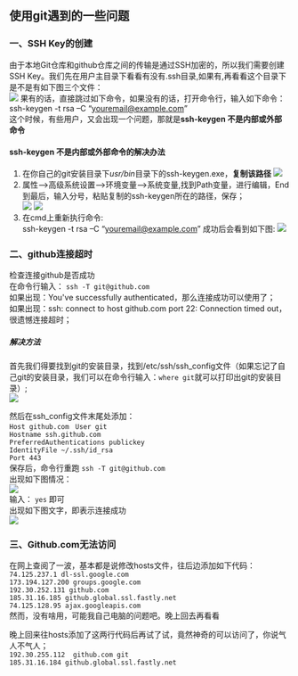 ## 使用git遇到的一些问题<br>
### 一、SSH Key的创建
由于本地Git仓库和github仓库之间的传输是通过SSH加密的，所以我们需要创建SSH Key。我们先在用户主目录下看看有没有.ssh目录,如果有,再看看这个目录下是不是有如下图三个文件：<br>
![](https://i.imgur.com/HaOeaEo.png)
果有的话，直接跳过如下命令，如果没有的话，打开命令行，输入如下命令：<br>
    ssh-keygen  -t rsa –C “youremail@example.com”<br>
这个时候，有些用户，又会出现一个问题，那就是**ssh-keygen 不是内部或外部命令**<br>
#### ssh-keygen 不是内部或外部命令的解决办法
1. 在你自己的git安装目录下*usr/bin*目录下的ssh-keygen.exe，**复制该路径**
![](https://i.imgur.com/isYDs1h.png)<br>
2. 属性-->高级系统设置-->环境变量-->系统变量,找到Path变量，进行编辑，End到最后，输入分号，粘贴复制的ssh-keygen所在的路径，保存；<br>
![](https://i.imgur.com/yQbay4k.png)
![](https://i.imgur.com/sRUKUSw.png)
3. 在cmd上重新执行命令:<br>
    ssh-keygen  -t rsa –C “youremail@example.com”
成功后会看到如下图:
![](https://i.imgur.com/q5EfOiK.png)

### 二、github连接超时<br>
检查连接github是否成功  
在命令行输入：   `ssh -T git@github.com`  
如果出现：You've successfully authenticated，那么连接成功可以使用了；  
如果出现：ssh: connect to host github.com port 22: Connection timed out，很遗憾连接超时；  

##### 解决方法
首先我们得要找到git的安装目录，找到/etc/ssh/ssh_config文件（如果忘记了自己git的安装目录，我们可以在命令行输入：`where git`就可以打印出git的安装目录）;<br>
![](https://i.imgur.com/XmVFspc.png)  

然后在ssh_config文件末尾处添加：<br>
	`Host github.com `
	`User git`  
	`Hostname ssh.github.com`  
	`PreferredAuthentications publickey`  
	`IdentityFile ~/.ssh/id_rsa`  
	`Port 443`  
保存后，命令行重跑 `ssh -T git@github.com`  
出现如下图情况：  
![](https://i.imgur.com/VdlicvC.png)  
输入： `yes` 即可  
出现如下图文字，即表示连接成功  
![](https://i.imgur.com/JqMRAAr.png)

### 三、Github.com无法访问
在网上查阅了一波，基本都是说修改hosts文件，往后边添加如下代码：<br>
    `74.125.237.1 dl-ssl.google.com`<br>
	`173.194.127.200 groups.google.com`<br>
	`192.30.252.131 github.com`<br>
	`185.31.16.185 github.global.ssl.fastly.net`<br>
	`74.125.128.95 ajax.googleapis.com`<br>
然而，没有啥用，可能我自己电脑的问题吧。晚上回去再看看<br>

晚上回来往hosts添加了这两行代码后再试了试，竟然神奇的可以访问了，你说气人不气人；<br>
	`192.30.255.112  github.com git `<br>
	`185.31.16.184 github.global.ssl.fastly.net` <br>



